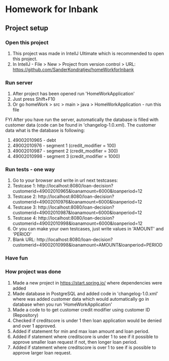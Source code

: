 # Homework for Inbank
## Project setup
### Open this project
1. This project was made in IntellJ Ultimate which is recommended to open this project.
2. In IntellJ - File > New > Project from version control > URL: https://github.com/SanderKondratjev/homeWorkforInbank

### Run server
1. After project has been opened run 'HomeWorkApplication'
2. Just press Shift+F10
3. Or go homeWork > src > main > java > HomeWorkApplication - run this file

FYI
After you have run the server, automatically the database is filled with customer data (code can be found in 'changelog-1.0.xml).
The customer data what is the database is following:
1. 49002010965 - debt
2. 49002010976 - segment 1 (credit_modifier = 100)
3. 49002010987 - segment 2 (credit_modifier = 300)
4. 49002010998 - segment 3 (credit_modifier = 1000)

### Run tests - one way
1. Go to your browser and write in url next testcases:
2. Testcase 1: http://localhost:8080/loan-decision?customerid=49002010965&loanamount=6000&loanperiod=12
3. Testcase 2: http://localhost:8080/loan-decision?customerid=49002010976&loanamount=6000&loanperiod=12
4. Testcase 3: http://localhost:8080/loan-decision?customerid=49002010987&loanamount=6000&loanperiod=12
5. Testcase 4: http://localhost:8080/loan-decision?customerid=49002010998&loanamount=6000&loanperiod=12
6. Or you can make your own testcases, just write values in 'AMOUNT' and 'PERIOD'
7. Blank URL: http://localhost:8080/loan-decision?customerid=49002010998&loanamount=AMOUNT&loanperiod=PERIOD


### Have fun

### How project was done
1. Made a new project in https://start.spring.io/ where dependencies were added
2. Made database in PostgreSQL and added code in 'changelog-1.0.xml' where was added customer data which would automatically go in database when you run 'HomeWorkApplication' 
3. Made a code to to get customer credit modifier using customer ID (Repository)
4. Checked if creditscore is under 1 then loan application would be denied and over 1 approved.
5. Added if statement for min and max loan amount and loan period.
6. Added if statement where creditscore is under 1 to see if it possible to approve smaller loan request if not, then longer loan period.
7. Added if statement where creditscore is over 1 to see if is possible to approve larger loan request.
